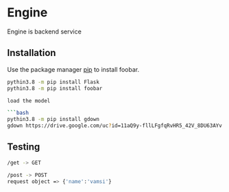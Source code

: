 # Engine

Engine is backend service

## Installation

Use the package manager [pip](https://pip.pypa.io/en/stable/) to install foobar.

```bash
pythin3.8 -m pip install Flask
pythin3.8 -m pip install foobar

load the model 

```bash
pythin3.8 -m pip install gdown
gdown https://drive.google.com/uc?id=11aQ9y-fllLFgfqRvHR5_42V_8DU63AYv
```

## Testing

```bash
/get -> GET

/post -> POST
request object => {'name':'vamsi'}
```

